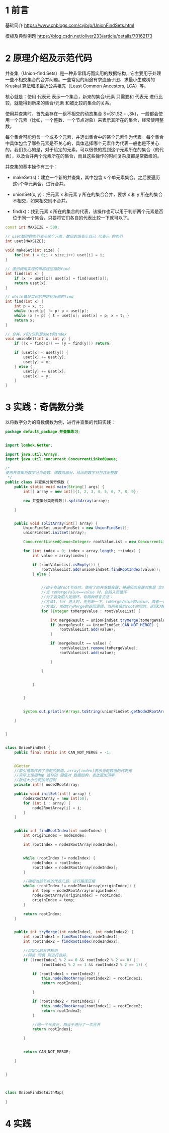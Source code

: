 # 1 前言

基础简介    https://www.cnblogs.com/cyjb/p/UnionFindSets.html

模板及典型例题   https://blog.csdn.net/oliver233/article/details/70162173

# 2 原理介绍及示范代码

并查集（Union-find Sets）是一种非常精巧而实用的数据结构，它主要用于处理一些不相交集合的合并问题。一些常见的用途有求连通子图、求最小生成树的 Kruskal 算法和求最近公共祖先（Least Common Ancestors, LCA）等。

核心就是：使用 代表元 表示一个集合，新来的集合/元素  只需要和 代表元  进行比较，就能得到新来的集合/元素 和被比较的集合的关系。

使用并查集时，首先会存在一组不相交的动态集合 S={S1,S2,⋯,Sk}，一般都会使用一个元素（比如，一个整数、一个节点对象）来表示其所在的集合，经常使用整数。

每个集合可能包含一个或多个元素，并选出集合中的某个元素作为代表。每个集合中具体包含了哪些元素是不关心的，具体选择哪个元素作为代表一般也是不关心的。我们关心的是，对于给定的元素，可以很快的找到这个元素所在的集合（的代表），以及合并两个元素所在的集合，而且这些操作的时间复杂度都是常数级的。

并查集的基本操作有三个：

* makeSet(s)：建立一个新的并查集，其中包含 s 个单元素集合。之后要遍历这s个单元素合，进行合并。

* unionSet(x, y)：把元素 x 和元素 y 所在的集合合并，要求 x 和 y 所在的集合不相交，如果相交则不合并。

* find(x)：找到元素 x 所在的集合的代表，该操作也可以用于判断两个元素是否位于同一个集合，只要将它们各自的代表比较一下就可以了。

```cpp
const int MAXSIZE = 500;

// uset数组的索引表示某个元素，数组的值表示自己 代表元 的索引
int uset[MAXSIZE];
 
void makeSet(int size) {
    for(int i = 0;i < size;i++) uset[i] = i;
}

// 递归调用实现的带路径压缩的find
int find(int x) {
    if (x != uset[x]) uset[x] = find(uset[x]);
    return uset[x];
}

// while循环实现的带路径压缩的find
int find(int x) {
    int p = x, t;
    while (uset[p] != p) p = uset[p];
    while (x != p) { t = uset[x]; uset[x] = p; x = t; }
    return x;
}

// 合并，x和y分别是uset的index
void unionSet(int x, int y) {
    if ((x = find(x)) == (y = find(y))) return;

    if (uset[x] < uset[y]) {
        uset[x] += uset[y];
        uset[y] = x;
    } else {
        uset[y] += uset[x];
        uset[x] = y;
    }
}


```

# 3 实践：奇偶数分类
以将数字分为的奇数偶数为例，进行并查集的代码实践：

```java
package default_package.并查集练习;


import lombok.Getter;

import java.util.Arrays;
import java.util.concurrent.ConcurrentLinkedQueue;

/*
使用并查集将数字分为奇数、偶数两部分，给出的数字只包含正整数
 */
public class 并查集分类奇偶数 {
    public static void main(String[] args) {
        int[] array = new int[]{1, 2, 3, 4, 5, 6, 7, 8, 9};

        new 并查集分类奇偶数().splitArray(array);

    }


    public void splitArray(int[] array) {
        UnionFindSet unionFindSet = new UnionFindSet();
        unionFindSet.initSet(array);

        ConcurrentLinkedQueue<Integer> rootValueList = new ConcurrentLinkedQueue<>();

        for (int index = 0; index < array.length; ++index) {
            int value = array[index];

            if (rootValueList.isEmpty()) {
                rootValueList.add(unionFindSet.findRootIndex(value));
            } else {


                //由于存储root节点时，使用了的并发数容器，被遍历的容器对象是 实时 更新的
                //当 toMergeValue==value 时，会陷入死循环
                //为了避免陷入死循环，有两种修复方法：
                //方法1、for 进入时，先判断一下，toMergeValue和value，两者一样就不用进循环比较
                //方法2、修改tryMerge的返回逻辑，当两者值的root向同时，返回CAN_NOT_MERGE，也算说得通，确实没发生“合并”的动作
                for (Integer toMergeValue : rootValueList) {

                    int mergeResult = unionFindSet.tryMerge(toMergeValue, value);
                    if (mergeResult == UnionFindSet.CAN_NOT_MERGE) {
                        rootValueList.add(value);
                    }

                    if (mergeResult == value) {
                        rootValueList.remove(toMergeValue);
                        rootValueList.add(value);

                    }

                }


            }


        }


        System.out.println(Arrays.toString(unionFindSet.getNode2RootArray()));

    }


}


class UnionFindSet {
    public final static int CAN_NOT_MERGE = -1;


    @Getter
    //索引值即代表了当前的数值，array[index]表示当前数值的代表元
    //实际上使用Map 这样的 键值对 数据结构，表达更加清晰
    //数组大小也更加号控制
    private int[] node2RootArray;

    public void initSet(int[] array) {
        node2RootArray = new int[50];
        for (int i : array) {
            node2RootArray[i] = i;
        }
    }


    public int findRootIndex(int nodeIndex) {
        int originIndex = nodeIndex;

        int rootIndex = node2RootArray[nodeIndex];


        while (rootIndex != nodeIndex) {
            nodeIndex = rootIndex;
            rootIndex = node2RootArray[nodeIndex];
        }

        //确定当前节点的代表元后，进行路径压缩
        while (rootIndex != node2RootArray[originIndex]) {
            int temp = node2RootArray[originIndex];
            node2RootArray[originIndex] = rootIndex;
            originIndex = temp;
        }

        return rootIndex;
    }


    public int tryMerge(int nodeIndex1, int nodeIndex2) {
        int rootIndex1 = findRootIndex(nodeIndex1);
        int rootIndex2 = findRootIndex(nodeIndex2);

        //自定义的合并规则
        //同奇 同偶 则进行合并，
        if ((rootIndex1 % 2 == 0 && rootIndex2 % 2 == 0) ||
                (rootIndex1 % 2 == 1 && rootIndex2 % 2 == 1)) {

            if (rootIndex1 < rootIndex2) {
                this.node2RootArray[rootIndex2] = rootIndex1;
                return rootIndex1;

            }

            if (rootIndex2 < rootIndex1) {
                this.node2RootArray[rootIndex1] = rootIndex2;
                return rootIndex2;
            }

            //同一个代表元，相当于进行了一次合并
            return rootIndex1;

        }


        return CAN_NOT_MERGE;

    }


}



class UnionFindSetWithMap{
    
}

```
# 4 实践